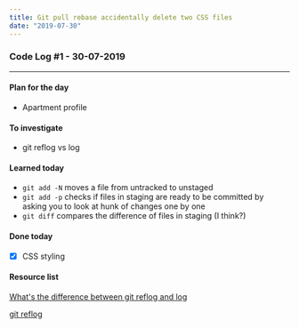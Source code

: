 ```yaml
---
title: Git pull rebase accidentally delete two CSS files
date: "2019-07-30"
---
```


### Code Log #1 - 30-07-2019

---

#### Plan for the day

- Apartment profile

#### To investigate

- git reflog vs log

#### Learned today

- `git add -N` moves a file from untracked to unstaged
- `git add -p` checks if files in staging are ready to be committed by asking you to look at hunk of changes one by one
- `git diff` compares the difference of files in staging (I think?)

#### Done today

- [x] CSS styling

#### Resource list

[What's the difference between git reflog and log](https://stackoverflow.com/questions/17857723/whats-the-difference-between-git-reflog-and-log)

[git reflog](https://www.atlassian.com/git/tutorials/rewriting-history/git-reflog)
